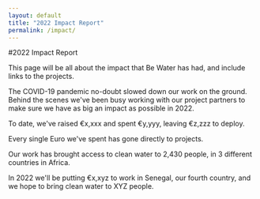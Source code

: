 ```yaml
---
layout: default
title: "2022 Impact Report"
permalink: /impact/
---
```


#2022 Impact Report

This page will be all about the impact that Be Water has had, and include links to the projects.

The COVID-19 pandemic no-doubt slowed down our work on the ground. Behind the scenes we've been busy working with our project partners to make sure we have as big an impact as possible in 2022.

To date, we've raised €x,xxx and spent €y,yyy, leaving €z,zzz to deploy.

Every single Euro we've spent has gone directly to projects.

Our work has brought access to clean water to 2,430 people, in 3 different countries in Africa.

In 2022 we'll be putting €x,xyz to work in Senegal, our fourth country, and we hope to bring clean water to XYZ people. 
